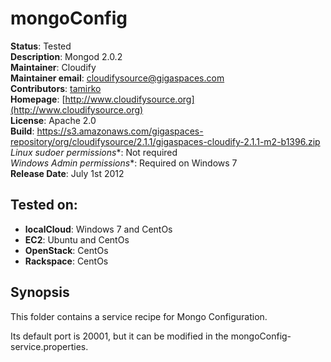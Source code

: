 # mongoConfig

**Status**: Tested  
**Description**: Mongod 2.0.2  
**Maintainer**:       Cloudify  
**Maintainer email**: cloudifysource@gigaspaces.com  
**Contributors**:    [tamirko](https://github.com/tamirko)  
**Homepage**:   [http://www.cloudifysource.org](http://www.cloudifysource.org)  
**License**:      Apache 2.0   
**Build**: https://s3.amazonaws.com/gigaspaces-repository/org/cloudifysource/2.1.1/gigaspaces-cloudify-2.1.1-m2-b1396.zip  
**Linux* sudoer permissions**:	Not required  
**Windows* Admin permissions**:  Required on Windows 7  
**Release Date**: July 1st 2012  


Tested on:
--------

* <strong>localCloud</strong>: Windows 7 and CentOs 
* <strong>EC2</strong>: Ubuntu and CentOs 
* <strong>OpenStack</strong>: CentOs 
* <strong>Rackspace</strong>: CentOs 



Synopsis
--------

This folder contains a service recipe for Mongo Configuration.

Its default port is 20001, but it can be modified in the mongoConfig-service.properties.





